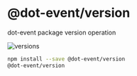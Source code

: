 # @dot-event/version

dot-event package version operation

![versions](https://solarsystem.nasa.gov/system/news_items/list_view_images/742_STSCI-H-v1842a-320.gif)

```bash
npm install --save @dot-event/version
@dot-event/version
```
